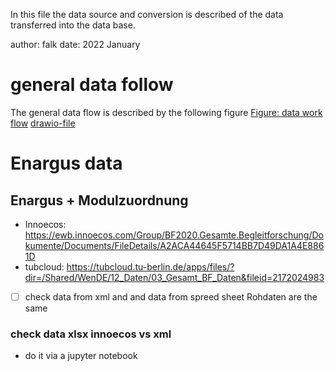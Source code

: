 In this file the data source and conversion is described of the data transferred
into the data base.

author: falk
date: 2022 January

# general data follow
The general data flow is described by the following figure
[Figure: data work flow](./sources2db-postgreSQL_projected.png) 
[drawio-file](./sources2db.drawio)

# Enargus data
## Enargus + Modulzuordnung
- Innoecos: https://ewb.innoecos.com/Group/BF2020.Gesamte.Begleitforschung/Dokumente/Documents/FileDetails/A2ACA44645F5714BB7D49DA1A4E8861D
- tubcloud: https://tubcloud.tu-berlin.de/apps/files/?dir=/Shared/WenDE/12_Daten/03_Gesamt_BF_Daten&fileid=2172024983
- [ ] check data from xml and and data from spreed sheet Rohdaten are the same
### check data xlsx innoecos vs xml
- do it via a jupyter notebook
